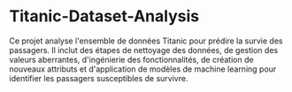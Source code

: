 # Titanic-Dataset-Analysis
Ce projet analyse l'ensemble de données Titanic pour prédire la survie des passagers. Il inclut des étapes de nettoyage des données, de gestion des valeurs aberrantes, d'ingénierie des fonctionnalités, de création de nouveaux attributs et d'application de modèles de machine learning pour identifier les passagers susceptibles de survivre.
